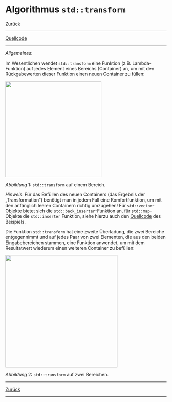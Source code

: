 ﻿# Algorithmus `std::transform`

[Zurück](../../Readme.md)

---

[Quellcode](Transform.cpp)

---

*Allgemeines*:

Im Wesentlichen wendet `std::transform` eine Funktion (z.B. Lambda-Funktion) auf jedes Element eines Bereichs (Container) an,
um mit den Rückgabewerten dieser Funktion einen neuen Container zu füllen:

<img src="cpp_snippet_transform_01.svg" width="300">

*Abbildung* 1: `std::transform` auf einem Bereich.

*Hinweis*: Für das Befüllen des neuen Containers (das Ergebnis der &bdquo;Transformation&rdquo;)
benötigt man in jedem Fall eine Komfortfunktion, um mit den anfänglich leeren Containern 
richtig umzugehen! Für `std::vector`-Objekte bietet sich die `std::back_inserter`-Funktion an,
für `std::map`-Objekte die `std::inserter` Funktion,
siehe hierzu auch den [Quellcode](Transform.cpp) des Beispiels.

Die Funktion `std::transform` hat eine zweite Überladung, die zwei Bereiche entgegennimmt und
auf jedes Paar von zwei Elementen, die aus den beiden Eingabebereichen stammen, eine Funktion anwendet,
um mit dem Resultatwert wiederum einen weiteren Container zu befüllen:

<img src="cpp_snippet_transform_02.svg" width="350">

*Abbildung* 2: `std::transform` auf zwei Bereichen.

---

[Zurück](../../Readme.md)

---
